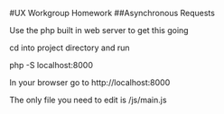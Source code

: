 #UX Workgroup Homework
##Asynchronous Requests

Use the php built in web server to get this going

cd into project directory and run

php -S localhost:8000

In your browser go to http://localhost:8000

The only file you need to edit is /js/main.js